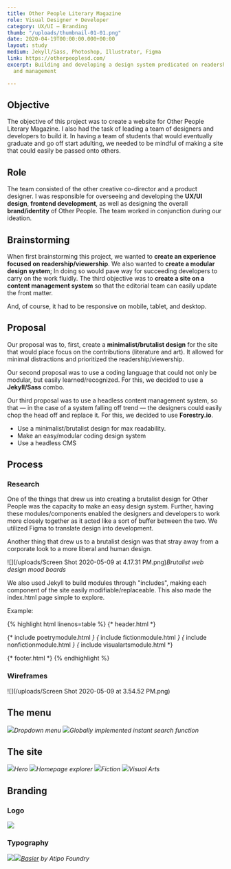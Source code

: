 ```yaml
---
title: Other People Literary Magazine
role: Visual Designer + Developer
category: UX/UI — Branding
thumb: "/uploads/thumbnail-01-01.png"
date: 2020-04-19T00:00:00.000+00:00
layout: study
medium: Jekyll/Sass, Photoshop, Illustrator, Figma
link: https://otherpeoplesd.com/
excerpt: Building and developing a design system predicated on readership, modularity,
  and management

---
```

## Objective

The objective of this project was to create a website for Other People Literary Magazine. I also had the task of leading a team of designers and developers to build it. In having a team of students that would eventually graduate and go off start adulting, we needed to be mindful of making a site that could easily be passed onto others.

## Role

The team consisted of the other creative co-director and a product designer.  I was responsible for overseeing and developing the **UX/UI design**, **frontend development**, as well as designing the overall **brand/identity** of Other People. The team worked in conjunction during our ideation.

## Brainstorming

When first brainstorming this project, we wanted to **create an experience focused on readership/viewership**. We also wanted to **create a modular design system**; In doing so would pave way for succeeding developers to carry on the work fluidly. The third objective was to **create a site on a content management system** so that the editorial team can easily update the front matter.

And, of course, it had to be responsive on mobile, tablet, and desktop.

## Proposal

Our proposal was to, first, create a **minimalist/brutalist design** for the site that would place focus on the contributions (literature and art). It allowed for minimal distractions and prioritized the readership/viewership.

Our second proposal was to use a coding language that could not only be modular, but easily learned/recognized. For this, we decided to use a **Jekyll/Sass** combo.

Our third proposal was to use a headless content management system, so that — in the case of a system falling off trend — the designers could easily chop the head off and replace it. For this, we decided to use **Forestry.io**.

* Use a minimalist/brutalist design for max readability.
* Make an easy/modular coding design system
* Use a headless CMS

## Process

### Research

One of the things that drew us into creating a brutalist design for Other People was the capacity to make an easy design system. Further, having these modules/components enabled the designers and developers to work more closely together as it acted like a sort of buffer between the two. We utilized Figma to translate design into development.

Another thing that drew us to a brutalist design was that stray away from a corporate look to a more liberal and human design.

![](/uploads/Screen Shot 2020-05-09 at 4.17.31 PM.png)_Brutalist web design mood boards_

We also used Jekyll to build modules through "includes", making each component of the site easily modifiable/replaceable. This also made the index.html page simple to explore.

Example:

{% highlight html linenos=table %}
{* header.html *}

<!-- LITERATURE MODULES OR SOMETHING -->
{* include poetrymodule.html _}
{_ include fictionmodule.html _}
{_ include nonfictionmodule.html _}
{_ include visualartsmodule.html *}

{* footer.html *}
{% endhighlight %}

### Wireframes

![](/uploads/Screen Shot 2020-05-09 at 3.54.52 PM.png)

## The menu

![](/uploads/otherpeople07.png)_Dropdown menu_
![](/uploads/otherpeople06.png)_Globally implemented instant search function_

## The site
![](/uploads/otherpeople01.png)_Hero_
![](/uploads/otherpeople02.png)_Homepage explorer_
![](/uploads/otherpeople04.png)_Fiction_
![](/uploads/otherpeople05.png)_Visual Arts_

## Branding

### Logo
![](/uploads/56E20A87-FC33-4B52-9B77-0669479E46D3.JPG)

### Typography
![](/uploads/basier-font-06.jpg)![](/uploads/basier-font-03.jpg)_[_Basier_](https://www.atipofoundry.com/fonts/basier) by Atipo Foundry_